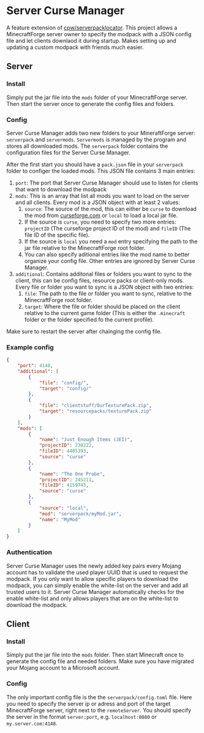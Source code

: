 # Server Curse Manager
A feature extension of [cpw/serverpacklocator](https://github.com/cpw/serverpacklocator/).
This project allows a MinecraftForge server owner to specify the modpack with a JSON config file and let clients downlaod it during startup. Makes setting up and updating a custom modpack with friends much easier.

## Server
### Install
Simply put the jar file into the `mods` folder of your MinecraftForge server. Then start the server once to generate the config files and folders.

### Config
Server Curse Manager adds two new folders to your MineraftForge server: `serverpack` and `servermods`. `Servermods` is managed by the program and stores all downloaded mods. The `serverpack` folder contains the configuration files for the Server Curse Manager.

After the first start you should have a `pack.json` file in your `serverpack` folder to configer the loaded mods. This JSON file contains 3 main entries:

1. `port`: The port that Server Curse Manager should use to listen for clients that want to download the modpack
2. `mods`: This is an array that list all mods you want to load on the server and all clients. Every mod is a JSON object with at least 2 values: 
	1. `source`:  The source of the mod, this can either be `curse` to download the mod from [curseforge.com](https://www.curseforge.com/) or `local` to load a local jar file.
	2. If the source is `curse`, you need to specify two more entries: `projectID` (The curseforge project ID of the mod) and `fileID` (The file ID of the specific file).
	3. If the source is `local` you need a `mod` entry specifying  the path to the jar file relative to the MinecraftForge root folder.
	4. You can also specify aditional entries like the mod name to better organize your config file. Other entries are ignored by Server Curse Manager.
3. `additional`:  Contains additonal files or folders you want to sync to the client, this can be config files, resource packs or client-only mods. Every file or folder you want to sync is a JSON object with two entries:
	1. `file`: The path to the file or folder you want to sync, relative to the  MinecraftForge root folder.
	2. `target`: Where the file or folder should be placed on the client relative to the current game folder (This is either the `.minecraft` folder or the folder specified fo the current profile).

Make sure to restart the server after chainging the config file.

### Example config
```JSON
{
    "port": 4148,
    "additional": [
        {
            "file": "config/",
            "target": "config/"
        },
        {
            "file": "clientstuff/OurTexturePack.zip",
            "target": "resourcepacks/texturePack.zip"
        }
    ],
    "mods": [
        {
            "name": "Just Enough Items (JEI)",
            "projectID": 238222,
            "fileID": 4405393,
            "source": "curse"
        },
        {
            "name": "The One Probe",
            "projectID": 245211,
            "fileID": 4159743,
            "source": "curse"
        },
        {
            "source": "local",
            "mod": "serverpack/myMod.jar",
            "name": "MyMod"
        }
    ]
}
```

### Authentication
Server Curse Manager uses the newly added key pairs every Mojang account has to validate the used player UUID that is used to request the modpack. If you only want to allow specific players to download the modpack, you can simply enable the white-list on the server and add all trusted users to it. Server Curse Manager  automatically checks for the enable white-list and only allows players that are on the white-list to download the modpack.

## Client
### Install
Simply put the jar file into the `mods` folder. Then start Minecraft once to generate the config file and needed folders. Make sure you have migrated your Mojang account to a Microsoft account.

### Config
The only important config file is the the `serverpack/config.toml` file.  Here you need to specify the server ip or adress and port of the target MinecraftForge server, right next to the `remoteServer`. You should specify the server in the format `server:port`, e.g. `localhost:8080` or `my.server.com:4148`.

